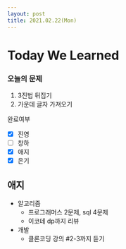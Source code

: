 ```yaml
---
layout: post
title: 2021.02.22(Mon)
---
```


# Today We Learned

###  오늘의 문제

1. 3진법 뒤집기
2. 가운데 글자 가져오기

완료여부  
- [x] 진영 
- [ ] 창하
- [x] 애지 
- [x] 은기

## 애지
- 알고리즘
  - 프로그래머스 2문제, sql 4문제
  - 이코테 dp까지 리뷰
- 개발
  - 클론코딩 강의 #2-3까지 듣기 

